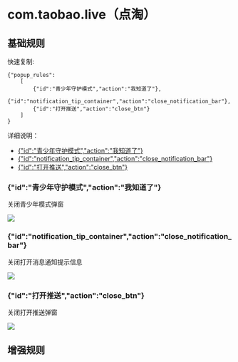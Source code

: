 # com.taobao.live（点淘）

## 基础规则

快速复制:
```
{"popup_rules":
    [
        {"id":"青少年守护模式","action":"我知道了"},
        {"id":"notification_tip_container","action":"close_notification_bar"},
        {"id":"打开推送","action":"close_btn"}
    ]
}
```
详细说明：
- [{"id":"青少年守护模式","action":"我知道了"}](#id青少年守护模式action我知道了)
- [{"id":"notification_tip_container","action":"close_notification_bar"}](#idnotification_tip_containeractionclose_notification_bar)
- [{"id":"打开推送","action":"close_btn"}](#id打开推送actionclose_btn)

### {"id":"青少年守护模式","action":"我知道了"}
关闭青少年模式弹窗

![](./assets/青少年模式弹窗.jpg)

### {"id":"notification_tip_container","action":"close_notification_bar"}
关闭打开消息通知提示信息

![](./assets/打开消息通知提示信息.jpg)

### {"id":"打开推送","action":"close_btn"}
关闭打开推送弹窗

![](./assets/打开推送弹窗.jpg)


## 增强规则
